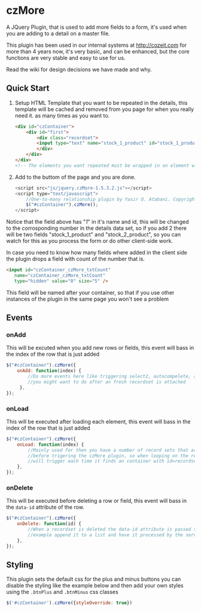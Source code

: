 czMore
======

A JQuery Plugin, that is used to add more fields to a form, it's used when you are adding to a detail on a master file.

This plugin has been used in our internal systems at http://cozeit.com for more than 4 years now, it's very basic, and can be enhanced, but the core functions are very stable and easy to use for us.

Read the wiki for design decisions we have made and why.

## Quick Start

1. Setup HTML Template that you want to be repeated in the details, this template will be cached and removed from you page for when you really need it. as many times as you want to.

	```html
	<div id="czContainer">
		<div id="first">
			<div class="recordset">
			<input type="text" name="stock_1_product" id="stock_1_product" />
			</div>
		</div>
	</div>
	<!-- The elements you want repeated must be wrapped in an element with id="recordset" -->
	```

2. Add to the buttom of the page and you are done.

	```javascript
	<script src="js/jquery.czMore-1.5.3.2.js"></script>
	<script type="text/javascript">
		//One-to-many relationship plugin by Yasir O. Atabani. Copyrights Reserved.
		$("#czContainer").czMore();
	</script>
	```


Notice that the field above has "_1_" in it's name and id, this will be changed to the corrosponding number in the details data set, so if you add 2 there will be two fields "stock_1_product" and "stock_2_product", so you can watch for this as you process the form or do other client-side work.

In case you need to know how many fields where added in the client side the plugin drops a field with count of the number that is.

```html
<input id="czContainer_czMore_txtCount"
   name="czContainer_czMore_txtCount"
   type="hidden" value="0" size="5" />
```

This field will be named after your container, so that if you use other instances of the plugin in the same page you won't see a problem

## Events

### onAdd
  This will be excuted when you add new rows or fields, this event will bass in the index of the row that is just added
  
```javascript  
$("#czContainer").czMore({
	onAdd: function(index) {
		//Do more events here like triggering select2, autocompelete, and/or any more things,
		//you might want to do after an fresh recordset is attached
	 },
});
```
### onLoad
  This will be executed after loading each element, this event will bass in the index of the row that is just added

```javascript  
$("#czContainer").czMore({
	onLoad: function(index) {
		//Mainly used for then you have a number of record sets that are passed/loaded into html
		//before trigering the czMore plugin, so when looping on the recordsets this evenT
		//will trigger each time it finds an container with id=recordset
	},
});
```
### onDelete
  This will be executed before deleting a row or field, this event will bass in the `data-id` attribute of the row.
  
```javascript  
$("#czContainer").czMore({
	onDelete: function(id) {
		//When a recordset is deleted the data-id attribute is passed to this funciton so you can for 
		//example append it to a list and have it processed by the server after the records are saved
	},
});
```

## Styling
  This plugin sets the default css for the plus and minus buttons you can disable
  the styling like the example below and  then add your own styles using the
`.btnPlus` and `.btnMinus` css classes

```javascript
$('#czContainer').czMore({styleOverride: true})
```
